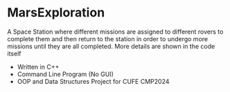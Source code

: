 # MarsExploration
A Space Station where different missions are assigned to different rovers to complete them and then return to 
the station in order to undergo more missions until they are all completed.
More details are shown in the code itself
- Written in C++
- Command Line Program (No GUI)
- OOP and Data Structures Project for CUFE CMP2024

